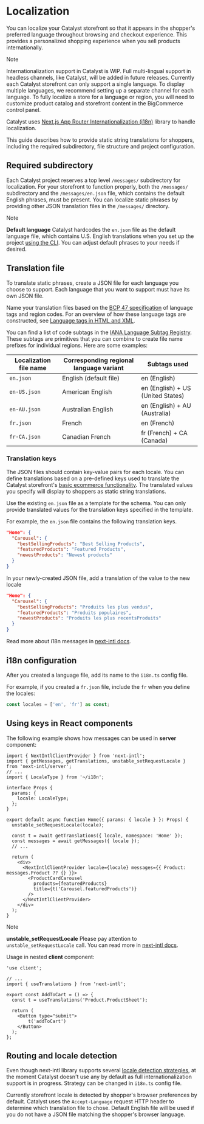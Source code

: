 # Localization

You can localize your Catalyst storefront so that it appears in the shopper's preferred language throughout browsing and checkout experience.
This provides a personalized shopping experience when you sell products internationally.

> [!NOTE]
> Internationalization support in Catalyst is WIP. Full multi-lingual support in headless channels, like Catalyst, will be added in future releases.
> Currently each Catalyst storefront can only support a single language. To display multiple languages, we recommend setting up a separate channel for each language.
> To fully localize a store for a language or region, you will need to customize product catalog and storefront content in the BigCommerce control panel.

Catalyst uses [Next.js App Router Internationalization (i18n)](https://next-intl-docs.vercel.app/docs/getting-started/app-router) library to handle localization.

This guide describes how to provide static string translations for shoppers, including the required subdirectory, file structure and project configuration.

## Required subdirectory

Each Catalyst project reserves a top level `/messages/` subdirectory for localization.
For your storefront to function properly, both the `/messages/` subdirectory and the `/messages/en.json` file, which contains the default English phrases, must be present.
You can localize static phrases by providing other JSON translation files in the `/messages/` directory.

> [!NOTE]
> **Default language**
> Catalyst hardcodes the `en.json` file as the default language file, which contains U.S. English translations when you set up the project [using the CLI](https://www.catalyst.dev/docs/cli). You can adjust default phrases to your needs if desired.

## Translation file

To translate static phrases, create a JSON file for each language you choose to support. Each language that you want to support must have its own JSON file.

Name your translation files based on the [BCP 47 specification](https://tools.ietf.org/html/bcp47) of language tags and region codes. For an overview of how these language tags are constructed, see [Language tags in HTML and XML](http://www.w3.org/International/articles/language-tags/).

You can find a list of code subtags in the [IANA Language Subtag Registry](http://www.iana.org/assignments/language-subtag-registry). These subtags are primitives that you can combine to create file name prefixes for individual regions. Here are some examples:

| Localization file name | Corresponding regional language variant | Subtags used |
| ----------- | ----------- | ----------- |
| `en.json` | English (default file)| en (English) |
| `en-US.json` | American English | en (English) + US (United States) |
| `en-AU.json` | Australian English | en (English) + AU (Australia) |
| `fr.json` | French | en (French) |
| `fr-CA.json` | Canadian French | fr (French) + CA (Canada) |

### Translation keys

The JSON files should contain key-value pairs for each locale. You can define translations based on a pre-defined keys used to translate the Catalyst storefront's [basic ecommerce functionality](https://www.catalyst.dev/docs#ecommerce-functionality). The translated values you specify will display to shoppers as static string translations.

Use the existing `en.json` file as a template for the schema.
You can only provide translated values for the translation keys specified in the template.

For example, the `en.json` file contains the following translation keys.

```json
"Home": {
  "Carousel": {
    "bestSellingProducts": "Best Selling Products",
    "featuredProducts": "Featured Products",
    "newestProducts": "Newest products"
  }
}
```

In your newly-created JSON file, add a translation of the value to the new locale

```json
"Home": {
  "Carousel": {
    "bestSellingProducts": "Produits les plus vendus",
    "featuredProducts": "Produits populaires",
    "newestProducts": "Produits les plus recentsProduits"
  }
}
```

Read more about i18n messages in [next-intl docs](https://next-intl-docs.vercel.app/docs/usage/messages).

## i18n configuration

After you created a language file, add its name to the `i18n.ts` config file.

For example, if you created a `fr.json` file, include the `fr` when you define the locales:

```ts
const locales = ['en', 'fr'] as const;
```

## Using keys in React components

The following example shows how messages can be used in **server** component:

```tsx
import { NextIntlClientProvider } from 'next-intl';
import { getMessages, getTranslations, unstable_setRequestLocale } from 'next-intl/server';
// ...
import { LocaleType } from '~/i18n';

interface Props {
  params: {
    locale: LocaleType;
  };
}

export default async function Home({ params: { locale } }: Props) {
  unstable_setRequestLocale(locale);

  const t = await getTranslations({ locale, namespace: 'Home' });
  const messages = await getMessages({ locale });
  // ...

  return (
    <div>
      <NextIntlClientProvider locale={locale} messages={{ Product: messages.Product ?? {} }}>
        <ProductCardCarousel
          products={featuredProducts}
          title={t('Carousel.featuredProducts')}
        />
      </NextIntlClientProvider>
    </div>
  );
}
```

> [!NOTE]
> **unstable_setRequestLocale**
> Please pay attention to `unstable_setRequestLocale` call. You can read more in [next-intl docs](https://next-intl-docs.vercel.app/docs/getting-started/app-router#add-unstable_setrequestlocale-to-all-layouts-and-pages).

Usage in nested **client** component:

```tsx
'use client';

// ...
import { useTranslations } from 'next-intl';

export const AddToCart = () => {
  const t = useTranslations('Product.ProductSheet');

  return (
    <Button type="submit">
        t('addToCart')
    </Button>
  );
};
```

## Routing and locale detection

Even though next-intl library supports several [locale detection strategies](https://next-intl-docs.vercel.app/docs/routing/middleware#strategies), at the moment Catalyst doesn't use any by default as full internationalization support is in progress. Strategy can be changed in `i18n.ts` config file.

Currently storefront locale is detected by shopper's browser preferences by default.
Catalyst uses the `Accept-Language` request HTTP header to determine which translation file to chose.
Default English file will be used if you do not have a JSON file matching the shopper's browser language.
